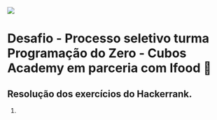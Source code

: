 ![](https://i.imgur.com/xG74tOh.png)

# Desafio - Processo seletivo turma Programação do Zero - Cubos Academy em parceria com Ifood 🏫

## Resolução dos exercícios do Hackerrank.

1) 
